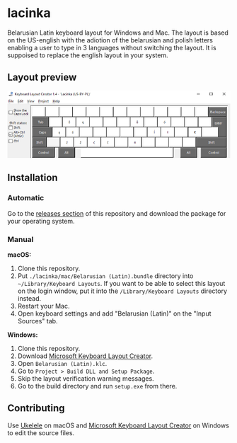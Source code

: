 # lacinka

Belarusian Latin keyboard layout for Windows and Mac. The layout is based on the US-english with the adiotion of the belarusian and polish letters enabling a user to type in 3 languages without switching the layout. It is suppoised to replace the english layout in your system.

## Layout preview

![Layout preview][layout-preview]

## Installation

### Automatic

Go to the [releases section][releases] of this repository and download the package for your operating system.

### Manual

**macOS:**

1. Clone this repository.
2. Put `./lacinka/mac/Belarusian (Latin).bundle` directory into `~/Library/Keyboard Layouts`. If you want to be able to select this layout on the login window, put it into the `/Library/Keyboard Layouts` directory instead.
3. Restart your Mac.
4. Open keyboard settings and add "Belarusian (Latin)" on the "Input Sources" tab.

**Windows:**

1. Clone this repository.
2. Download [Microsoft Keyboard Layout Creator][msklc].
3. Open `Belarusian (Latin).klc`.
4. Go to `Project > Build DLL and Setup Package`.
5. Skip the layout verification warning messages.
6. Go to the build directory and run `setup.exe` from there.

## Contributing

Use [Ukelele][ukelele] on macOS and [Microsoft Keyboard Layout Creator][msklc] on Windows to edit the source files.


[layout-preview]: ./.static/Lacinka-BY-PL-US.png
[releases]: https://github.com/aicantar/lacinka/releases
[msklc]: https://support.microsoft.com/en-us/help/823010/the-microsoft-keyboard-layout-creator
[ukelele]: http://software.sil.org/ukelele/
